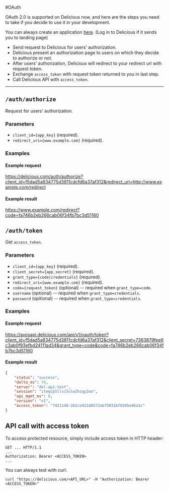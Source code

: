 #OAuth

OAuth 2.0 is supported on Delicious now, and here are the steps you need to take if you decide to use it in your development. 

You can always create an application [here](https://delicious.com/settings/developer). (Log in to Delicious if it sends you to landing page)

* Send request to Delicious for users’ authorization.
* Delicious present an authorization page to users on which they decide to authorize or not.
* After users’ authorization, Delicious will redirect to your redirect url with request token.
* Exchange `access_token` with request token returned to you in last step.
* Call Delicious API with `access_token`.

---

## `/auth/authorize`

Request for users’ authorization. 

### Parameters

- `client_id={app_key}` (required).
- `redirect_uri={www.example.com}` (required).

### Examples

#### Example request

https://delicious.com/auth/authorize?client_id=f5dad5a834775d3811cdcfd6a37af312&redirect_uri=http://www.example.com/redirect

#### Example result

https://www.example.com/redirect?code=fa746b2eb266cab06f34fb7bc3d51160


## `/auth/token`

Get `access_token`.

### Parameters

- `client_id={app_key}` (required).
- `client_secret={app_secret}` (required).
- `grant_type={code|credentials}` (required).
- `redirect_uri={www.example.com}` (required).
- `code={request_token}` (optional) -- required when `grant_type=code`.
- `username` (optional) -- required when `grant_type=credentials`.
- `password` (opitional) -- required when `grant_type=credentials`.

### Examples

#### Example request

https://avosapi.delicious.com/api/v1/oauth/token?client_id=f5dad5a834775d3811cdcfd6a37af312&client_secret=7363879fee6c3ab0f93efbd24111ad34&grant_type=code&code=fa746b2eb266cab06f34fb7bc3d51160

#### Example result

```json
{
    "status": "success",
    "delta_ms": 74,
    "server": "del-api-test",
    "session": "iteqcp5llxi5ulw2hzqy3uo",
    "api_mgmt_ms": 0,
    "version": "v1",
    "access_token": "7421140-262ce921d8572ab75031bfb505e46a1c"
}
```

## API call with access token

To access protected resource, simply include access token in HTTP header:

```
GET ... HTTP/1.1
...
Authorization: Bearer <ACCESS_TOKEN>
...
```

You can always test with curl:

```shell
curl "https://delicious.com/<API_URL>" -H "Authorization: Bearer <ACCESS_TOKEN>"
```




